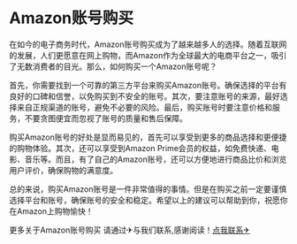 # Amazon账号购买

在如今的电子商务时代，Amazon账号购买成为了越来越多人的选择。随着互联网的发展，人们更愿意在网上购物，而Amazon作为全球最大的电商平台之一，吸引了无数消费者的目光。那么，如何购买一个Amazon账号呢？

首先，你需要找到一个可靠的第三方平台来购买Amazon账号。确保选择的平台有良好的口碑和信誉，以免购买到不安全的账号。其次，要注意账号的来源，最好选择来自正规渠道的账号，避免不必要的风险。最后，购买账号时要注意价格和服务，不要贪图便宜而忽视了账号的质量和售后保障。

购买Amazon账号的好处是显而易见的，首先可以享受到更多的商品选择和更便捷的购物体验。其次，还可以享受到Amazon Prime会员的权益，如免费快递、电影、音乐等。而且，有了自己的Amazon账号，还可以方便地进行商品比价和浏览用户评价，确保购物的满意度。

总的来说，购买Amazon账号是一件非常值得的事情。但是在购买之前一定要谨慎选择平台和账号，确保账号的安全和稳定。希望以上的建议可以帮助到你，祝愿你在Amazon上购物愉快！

更多关于Amazon账号购买 请通过✈与我们联系,感谢阅读！[点我联系✈](https://img.G208.com)